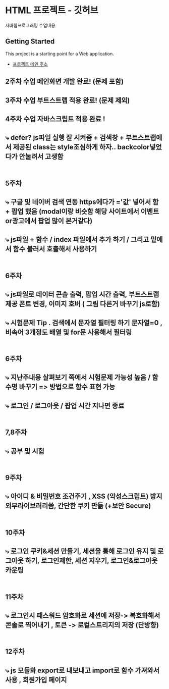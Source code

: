 # HTML 프로젝트 - 깃허브
자바웹프로그래밍 수업내용
## Getting Started
This project is a starting point for a Web application.
- [프로젝트 메인 주소](https://github.com/본인아이디/WEB_MAIN)
## 2주차 수업 메인화면 개발 완료! (문제 포함)<br>
## 3주차 수업 부트스트랩 적용 완료! (문제 제외)<br>
## 4주차 수업 자바스크립트 적용 완료 !<br>
## ⤷ defer? js파일 실행 잘 시켜줌 + 검색창 + 부트스트랩에서 제공된 class는 style조심하게 하자.. backcolor넣었다가 안눌려서 고생함<br><br>
## 5주차 <br>
## ⤷ 구글 및 네이버 검색 연동 https에다가 ='값' 넣어서 함 + 팝업 했음 (modal이랑 비슷함 해당 사이트에서 이벤트or광고에서 팝업 많이 본거같다)<br>
## ⤷ js파일 + 함수 / index 파일에서 <script></script> 추가 하기 / 그리고 밑에서 함수 불러서 호출해서 사용하기<br><br>
## 6주차<br>
## ⤷ js파일로 데이터 콘솔 출력, 팝업 시간 출력, 부트스트랩 제공 폰트 변경, 이미지 호버 ( 그림 다른거 바꾸기 js로함) <br>
## ⤷ 시험문제 Tip . 검색에서 문자열 필터링 하기 문자열=0 , 비속어 3개정도 배열 및 for문 사용해서 필터링 <br><br>
## 6주차<br>
## ⤷ 지난주내용 살펴보기 쪽에서 시험문제 가능성 높음 / 함수명 바꾸기 => 방법으로 함수 표현 가능<br>
## ⤷ 로그인 / 로그아웃 / 팝업 시간 지나면 종료<br><br>
## 7,8주차 <br>
## ⤷ 공부 및 시험<br><br>
## 9주차<br>
## ⤷ 아이디 & 비밀번호 조건주기 , XSS (악성스크립트) 방지 외부라이브러리씀, 간단한 쿠키 만듦 (+보안 Secure)<br><br>
## 10주차<br>
## ⤷ 로그인 쿠키&세션 만들기, 세션을 통해 로그인 유지 및 로그아웃 하기, 로그인제한, 세션 지우기, 로그인&로그아웃 카운팅<br><br>
## 11주차<br>
## ⤷ 로그인시 패스워드 암호화로 세션에 저장-> 복호화해서 콘솔로 찍어내기 , 토큰 -> 로컬스트리지의 저장 (단방향)<br><br>
## 12주차<br>
## ⤷ js 모듈화 export로 내보내고 import로 함수 가져와서 사용 , 회원가입 페이지
